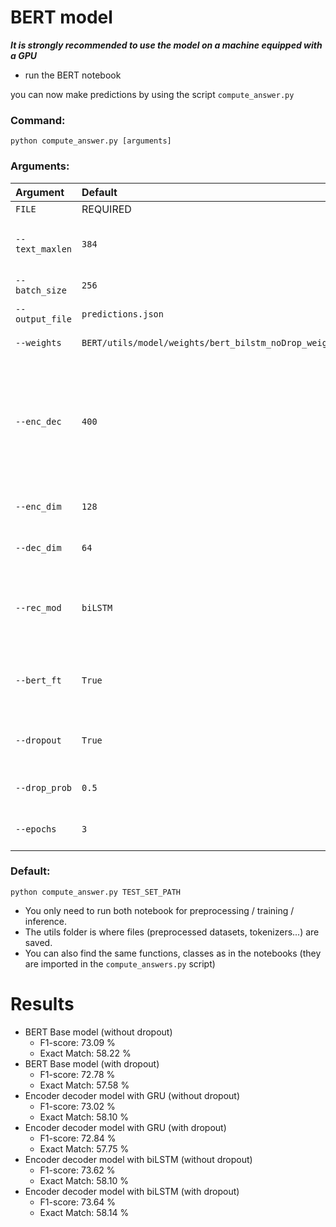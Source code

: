 # BERT model

***It is strongly recommended to use the model on a machine equipped with a GPU***

* run the BERT notebook

you can now make predictions by using the script `compute_answer.py`

### **Command:**

`python compute_answer.py [arguments]`

### **Arguments:**
| Argument | Default | Description |
|:---------|:--------|:------------|
| `FILE` | REQUIRED | The test file |
| `--text_maxlen` | `384` | Maximum length imposed on text |
| `--batch_size` | `256` | The batch size |
| `--output_file` | `predictions.json` | Path to the output file |
| `--weights` | `BERT/utils/model/weights/bert_bilstm_noDrop_weights.h5` | Path to the weights |
| `--enc_dec` | `400` | Use the encoder decoder model or not(If False, the base model will be used), possible: `True`, `False` |
| `--enc_dim` | `128` | The encoding dimension |
| `--dec_dim` | `64` | The decoding dimension |
| `--rec_mod` | `biLSTM` | Set the type of recurrent modules, possible: `biLSTM`, `GRU` |
| `--bert_ft` | `True` | choose to fine-tune the BERT, possible: `True`, `False` |
| `--dropout` | `True` | Use dropout, possible: `True`, `False` |
| `--drop_prob` | `0.5` | The dropout probability |
| `--epochs` | `3` | The number of epochs |

### **Default:**

`python compute_answer.py TEST_SET_PATH`

* You only need to run both notebook for preprocessing / training / inference.
* The utils folder is where files (preprocessed datasets, tokenizers...) are saved.
* You can also find the same functions, classes as in the notebooks (they are imported in the `compute_answers.py` script)


# Results

* BERT Base model (without dropout)
  * F1-score: 73.09 %
  * Exact Match: 58.22 %
* BERT Base model (with dropout)
  * F1-score: 72.78 %
  * Exact Match: 57.58 %
* Encoder decoder model with GRU (without dropout)
  * F1-score: 73.02 %
  * Exact Match: 58.10 %
* Encoder decoder model with GRU (with dropout)
  * F1-score: 72.84 %
  * Exact Match: 57.75 %
* Encoder decoder model with biLSTM (without dropout)
  * F1-score: 73.62 %
  * Exact Match: 58.10 %
* Encoder decoder model with biLSTM (with dropout)
  * F1-score: 73.64 %
  * Exact Match: 58.14 %